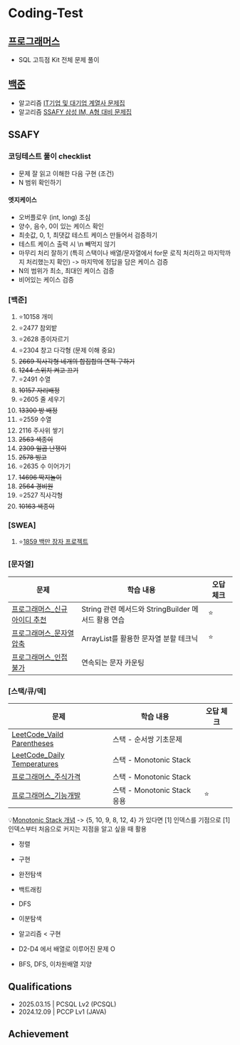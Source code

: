 # Coding-Test

## [프로그래머스](https://github.com/wogkr810/coding-test/tree/main/%ED%94%84%EB%A1%9C%EA%B7%B8%EB%9E%98%EB%A8%B8%EC%8A%A4)
- SQL 고득점 Kit 전체 문제 풀이

## [백준](https://www.acmicpc.net/)
- 알고리즘 [IT기업 및 대기업 계열사 문제집](https://www.acmicpc.net/workbook/view/8708)
- 알고리즘 [SSAFY 삼성 IM, A형 대비 문제집](https://www.acmicpc.net/group/workbook/22701/1)

## SSAFY
### 코딩테스트 풀이 checklist
- 문제 잘 읽고 이해한 다음 구현 (조건)
- N 범위 확인하기
#### 엣지케이스
- 오버플로우 (int, long) 조심
- 양수, 음수, 0이 있는 케이스 확인
- 최솟값, 0, 1, 최댓값 테스트 케이스 만들어서 검증하기
- 테스트 케이스 출력 시 \n 빼먹지 않기
- 마무리 처리 잘하기 (특히 스택이나 배열/문자열에서 for문 로직 처리하고 마지막까지 처리했는지 확인) -> 마지막에 정답을 담은 케이스 검증
- N의 범위가 최소, 최대인 케이스 검증
- 비어있는 케이스 검증
### [백준]
1. ⭐10158 개미
2. ⭐2477 참외밭
3. ⭐2628 종이자르기
4. ⭐2304 창고 다각형 (문제 이해 중요)
5. ~~2669 직사각형 네개의 합집합의 면적 구하기~~
6. ~~1244 스위치 켜고 끄기~~
7. ⭐2491 수열
8. ~~10157 자리배정~~
9. ⭐2605 줄 세우기
10. ~~13300 방 배정~~
11. ⭐2559 수열
12. 2116 주사위 쌓기
13. ~~2563 색종이~~
14. ~~2309 일곱 난쟁이~~
15. ~~2578 빙고~~
16. ⭐2635 수 이어가기
17. ~~14696 딱지놀이~~
18. ~~2564 경비원~~
19. ⭐2527 직사각형
20. ~~10163 색종이~~

### [SWEA]
1. ⭐[1859 백만 장자 프로젝트](https://swexpertacademy.com/main/code/problem/problemDetail.do?contestProbId=AV5LrsUaDxcDFAXc)

### [문자열]
| 문제 | 학습 내용 | 오답 체크 |
|-------|-------|-------|
| [프로그래머스_신규 아이디 추천](https://school.programmers.co.kr/learn/courses/30/lessons/72410?language=java) | String 관련 메서드와 StringBuilder 메서드 활용 연습 | ⭐ |
| [프로그래머스_문자열 압축](https://school.programmers.co.kr/learn/courses/30/lessons/60057?language=java?language=java) | ArrayList를 활용한 문자열 분할 테크닉 | ⭐ |
| [프로그래머스_인접 불가](https://hyeonstone.tistory.com/entry/SSAFY-12%EA%B8%B0-%EC%BD%94%EB%94%A9%ED%85%8C%EC%8A%A4%ED%8A%B8-%ED%9B%84%EA%B8%B0) | 연속되는 문자 카운팅 |  |

### [스택/큐/덱]
| 문제 | 학습 내용 | 오답 체크 |
|-------|-------|-------|
| [LeetCode_Vaild Parentheses](https://leetcode.com/problems/valid-parentheses/) | 스택 - 순서쌍 기초문제 | |
| [LeetCode_Daily Temperatures](https://leetcode.com/problems/daily-temperatures/) | 스택 - Monotonic Stack | |
| [프로그래머스_주식가격](https://school.programmers.co.kr/learn/courses/30/lessons/42584?language=java) | 스택 - Monotonic Stack | |
| [프로그래머스_기능개발](https://school.programmers.co.kr/learn/courses/30/lessons/42586) | 스택 - Monotonic Stack 응용 | ⭐ |

💡[Monotonic Stack 개념](https://hyeonstone.tistory.com/entry/Stack-%EC%9D%91%EC%9A%A9-Monotonic-Stack) -> {5, 10, 9, 8, 12, 4} 가 있다면 [1] 인덱스를 기점으로 [1] 인덱스부터 처음으로 커지는 지점을 알고 싶을 때 활용

- 정렬
- 구현
- 완전탐색
- 백트래킹
- DFS
- 이분탐색

- 알고리즘 < 구현
- D2-D4 에서 배열로 이루어진 문제 O
- BFS, DFS, 이차원배열 지양 

## Qualifications
- 2025.03.15 | PCSQL Lv2 (PCSQL)
- 2024.12.09 | PCCP Lv1 (JAVA)

## Achievement
